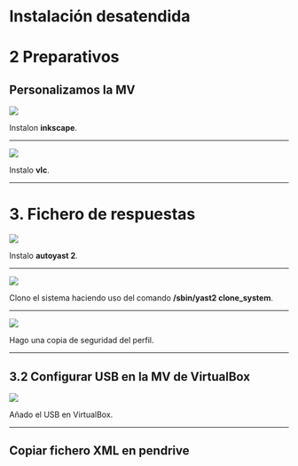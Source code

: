 # Instalación desatendida

# 2 Preparativos

## Personalizamos la MV

![](img/01.png)

Instalon **inkscape**.

---

![](img/02.png)

Instalo **vlc**.

---

# 3. Fichero de respuestas

![](img/03.png)

Instalo **autoyast 2**.

---

![](img/04.png)

Clono el sistema haciendo uso del comando **/sbin/yast2 clone_system**.

---

![](img/05.png)

Hago una copia de seguridad del perfil.

---

## 3.2 Configurar USB en la MV de VirtualBox

![](img/06.png)

Añado el USB en VirtualBox.

---

## Copiar fichero XML en pendrive

